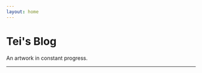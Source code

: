 ```yaml
---
layout: home
---
```


<p style="display:block;margin:0px;margin-right:20px;padding:0px;"><h1>Tei's Blog</h1></p>
An artwork in constant progress.  
<hr>
